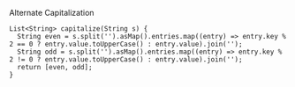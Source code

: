 Alternate Capitalization

    List<String> capitalize(String s) {
      String even = s.split('').asMap().entries.map((entry) => entry.key % 2 == 0 ? entry.value.toUpperCase() : entry.value).join('');
      String odd = s.split('').asMap().entries.map((entry) => entry.key % 2 != 0 ? entry.value.toUpperCase() : entry.value).join('');
      return [even, odd];
    }

